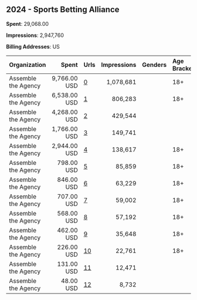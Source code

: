 ## 2024 - Sports Betting Alliance 
**Spent**: 29,068.00

**Impressions**: 2,947,760

**Billing Addresses**: US

|Organization|Spent|Urls|Impressions|Genders|Age Brackets|Country Codes|
|:---|---:|:---|---:|:---|:---|:---|
|Assemble the Agency|9,766.00 USD|[0](https://www.snap.com/political-ads/asset/793e79fe889a6a1f91576ec376adea80d53ea63680215f30ff72c7c2d45613b3?mediaType=png)|1,078,681||18+|united states|
|Assemble the Agency|6,538.00 USD|[1](https://www.snap.com/political-ads/asset/50085d84557151589c341ceb4b08ffa21ddf46e738b9d8a786ea180e5e35f291?mediaType=mp4)|806,283||18+|united states|
|Assemble the Agency|4,268.00 USD|[2](https://www.snap.com/political-ads/asset/8525b7f05a1415f3d6a38f77890a145408090540912ed25e9e175fd5c0579470?mediaType=jpeg)|429,544|||united states|
|Assemble the Agency|1,766.00 USD|[3](https://www.snap.com/political-ads/asset/7baac1b25eaf25bd24d3e0062e5afc73200a0abd2271997262e3dd09b414062c?mediaType=mp4)|149,741|||united states|
|Assemble the Agency|2,944.00 USD|[4](https://www.snap.com/political-ads/asset/098b3a697f6371854ca4a358232ca3203d076a2306579b250b3830d289c96cf3?mediaType=jpg)|138,617||18+|united states|
|Assemble the Agency|798.00 USD|[5](https://www.snap.com/political-ads/asset/ac14551c7e5ac1434742e99e3a582866dbb9ff62671b739808a51d2de8c0ab23?mediaType=png)|85,859||18+|united states|
|Assemble the Agency|846.00 USD|[6](https://www.snap.com/political-ads/asset/e172401ced21c9cb0ce456bf902519cc11c8d54a5645fd0237f300e10f228877?mediaType=mp4)|63,229||18+|united states|
|Assemble the Agency|707.00 USD|[7](https://www.snap.com/political-ads/asset/8d3ea9eb638d0b6e5af8503080624b901850659fa982b5f8fc9b8e58f97c256c?mediaType=png)|59,002||18+|united states|
|Assemble the Agency|568.00 USD|[8](https://www.snap.com/political-ads/asset/3b7d6b0f58a5c5e650f58084b3946575638bff840ddc1ac3ff1bcb623590b119?mediaType=mp4)|57,192||18+|united states|
|Assemble the Agency|462.00 USD|[9](https://www.snap.com/political-ads/asset/ae9513d2a88c0f8fec11c4772f14f64fee6f864146cabb5e257ef5a6676b3d1c?mediaType=mp4)|35,648||18+|united states|
|Assemble the Agency|226.00 USD|[10](https://www.snap.com/political-ads/asset/ac2e59d7d209550acc026dc404143c852192ea202594534b8c6347889733b746?mediaType=mp4)|22,761||18+|united states|
|Assemble the Agency|131.00 USD|[11](https://www.snap.com/political-ads/asset/8525b7f05a1415f3d6a38f77890a145408090540912ed25e9e175fd5c0579470?mediaType=jpeg)|12,471|||united states|
|Assemble the Agency|48.00 USD|[12](https://www.snap.com/political-ads/asset/38a44ccc8dee900629f5cc2aa3900403ee20292ccd147e97f9b128dcc58cc10f?mediaType=jpg)|8,732|||united states|
